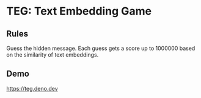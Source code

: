 # TEG: Text Embedding Game

## Rules
Guess the hidden message.
Each guess gets a score up to 1000000 based on the similarity of text embeddings.

## Demo
https://teg.deno.dev
